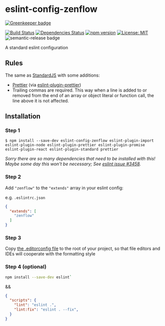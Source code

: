 # eslint-config-zenflow

[![Greenkeeper badge](https://badges.greenkeeper.io/zenflow/eslint-config-zenflow.svg)](https://greenkeeper.io/)

[![Build Status](https://travis-ci.org/zenflow/eslint-config-zenflow.svg?branch=master)](https://travis-ci.org/zenflow/eslint-config-zenflow)
[![Dependencies Status](https://david-dm.org/zenflow/eslint-config-zenflow.svg)](https://david-dm.org/zenflow/eslint-config-zenflow)
[![npm version](https://badge.fury.io/js/eslint-config-zenflow.svg)](https://www.npmjs.com/packages/eslint-config-zenflow)
[![License: MIT](https://img.shields.io/badge/License-MIT-yellow.svg)](https://opensource.org/licenses/MIT)
![semantic-release badge](https://img.shields.io/badge/%20%20%F0%9F%93%A6%F0%9F%9A%80-semantic--release-e10079.svg)

A standard eslint configuration

## Rules

The same as [StandardJS](https://standardjs.com/#standardjs--the-rules) with some additions:

- [Prettier](https://github.com/prettier/prettier) (via [eslint-plugin-prettier](https://github.com/prettier/eslint-plugin-prettier))
- Trailing commas are required. This way when a line is added to or removed from the end of an array or object literal or function call, the line above it is not affected.

## Installation

### Step 1

```
$ npm install --save-dev eslint-config-zenflow eslint-plugin-import eslint-plugin-node eslint-plugin-prettier eslint-plugin-promise eslint-plugin-react eslint-plugin-standard prettier
```

*Sorry there are so many dependencies that need to be installed with this! Maybe some day this won't be necessary; See [eslint issue #3458](https://github.com/eslint/eslint/issues/3458).*

### Step 2

Add `"zenflow"` to the `"extends"` array in your eslint config:

e.g. `.eslintrc.json`

```json
{
  "extends": [
    "zenflow"
  ]
}
```

### Step 3

Copy [the .editorconfig file](./.editorconfig) to the root of your project, so that file editors and IDEs will cooperate with the formatting style

### Step 4 (optional)

```bash
npm install --save-dev eslint`
```

&&

```json
{
  "scripts": {
    "lint": "eslint .",
    "lint:fix": "eslint . --fix",
  }
}
```
